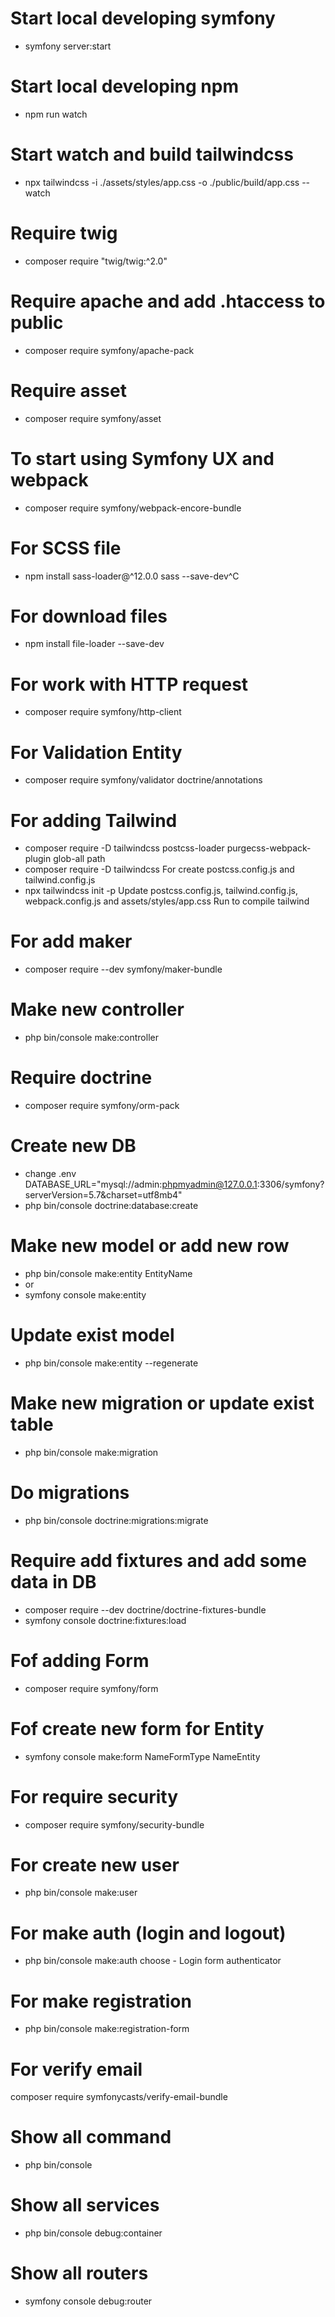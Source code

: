 # Start local developing symfony
- symfony server:start
# Start local developing npm
- npm run watch
# Start watch and build tailwindcss
- npx tailwindcss -i ./assets/styles/app.css -o ./public/build/app.css --watch

# Require twig
- composer require "twig/twig:^2.0"
# Require apache and add .htaccess to public
- composer require symfony/apache-pack
# Require asset
- composer require symfony/asset
# To start using Symfony UX and webpack
- composer require symfony/webpack-encore-bundle
# For SCSS file
- npm install sass-loader@^12.0.0 sass --save-dev^C
# For download files
- npm install file-loader --save-dev
# For work with HTTP request
- composer require symfony/http-client
# For Validation Entity
- composer require symfony/validator doctrine/annotations

# For adding Tailwind
- composer require -D tailwindcss postcss-loader purgecss-webpack-plugin glob-all path
- composer require -D tailwindcss
For create postcss.config.js and tailwind.config.js
- npx tailwindcss init -p
Update postcss.config.js, tailwind.config.js, webpack.config.js and assets/styles/app.css
Run to compile tailwind

# For add maker
- composer require --dev symfony/maker-bundle
# Make new controller
- php bin/console make:controller

# Require doctrine
- composer require symfony/orm-pack
# Create new DB
- change .env
DATABASE_URL="mysql://admin:phpmyadmin@127.0.0.1:3306/symfony?serverVersion=5.7&charset=utf8mb4"
- php bin/console doctrine:database:create
# Make new model or add new row
- php bin/console make:entity EntityName
- or
- symfony console make:entity
# Update exist model
- php bin/console make:entity --regenerate
# Make new migration or update exist table
- php bin/console make:migration
# Do migrations
- php bin/console doctrine:migrations:migrate
# Require add fixtures and add some data in DB
- composer require --dev doctrine/doctrine-fixtures-bundle
- symfony console doctrine:fixtures:load
# Fof adding Form
- composer require symfony/form
# Fof create new form for Entity
- symfony console make:form NameFormType NameEntity

# For require security
- composer require symfony/security-bundle
# For create new user
- php bin/console make:user
# For make auth (login and logout)
- php bin/console make:auth
choose - Login form authenticator
# For make registration
- php bin/console make:registration-form
# For verify email
composer require symfonycasts/verify-email-bundle

# Show all command
- php bin/console
# Show all services
- php bin/console debug:container
# Show all routers
- symfony console debug:router
